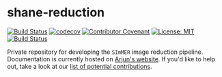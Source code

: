 # shane-reduction
[![Build Status](https://travis-ci.com/arjunsavel/shane-reduction.svg?token=4BzSgPkkto83Ppb3j9Si&branch=master)](https://travis-ci.com/arjunsavel/shane-reduction) [![codecov](https://codecov.io/gh/arjunsavel/shane-reduction/branch/master/graph/badge.svg?token=5ERhXGwSDo)](https://codecov.io/gh/arjunsavel/shane-reduction) [![Contributor Covenant](https://img.shields.io/badge/Contributor%20Covenant-v2.0%20adopted-ff69b4.svg)](https://github.com/arjunsavel/shane-reduction/blob/master/CODE_OF_CONDUCT.md) [![License: MIT](https://img.shields.io/badge/License-MIT-yellow.svg)](https://opensource.org/licenses/MIT)
[![Build Status](https://readthedocs.org/projects/emcee/badge/?version=latest)](http://emcee.readthedocs.io/en/latest/?badge=latest)


Private repository for developing the ```SImMER``` image reduction pipeline. Documentation is currently hosted on [Arjun's website](https://arjunsavel.github.io/pages/about.html). If you'd like to help out, take a look at our [list of potential contributions](https://github.com/arjunsavel/shane-reduction/blob/master/CONTRIBUTING.md).
